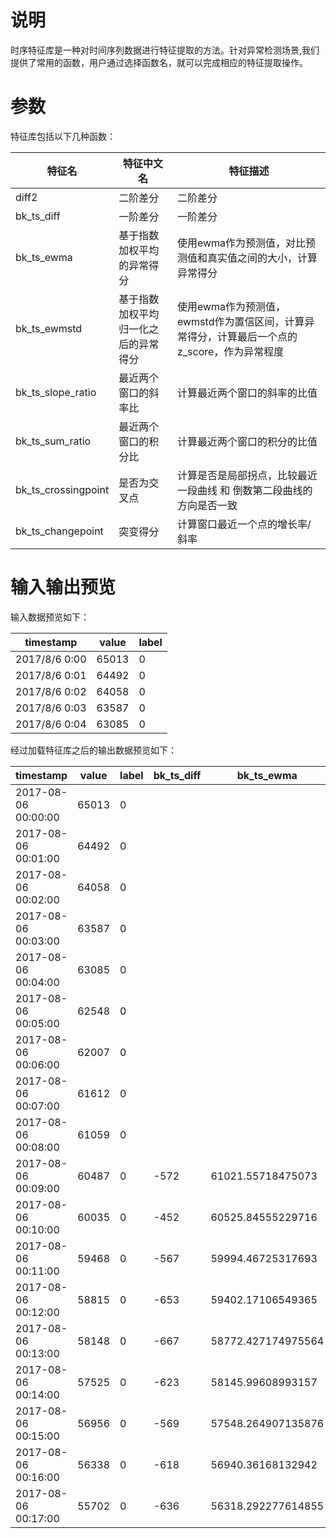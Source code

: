 # 说明

时序特征库是一种对时间序列数据进行特征提取的方法。针对异常检测场景,我们提供了常用的函数，用户通过选择函数名，就可以完成相应的特征提取操作。

# 参数

特征库包括以下几种函数：

| 特征名                 | 特征中文名              | 特征描述                                                   |
|---------------------|--------------------|--------------------------------------------------------|
| diff2               | 二阶差分               | 二阶差分                                                   |
| bk_ts_diff          | 一阶差分               | 一阶差分                                                   |
| bk_ts_ewma          | 基于指数加权平均的异常得分      | 使用ewma作为预测值，对比预测值和真实值之间的大小，计算异常得分                      |
| bk_ts_ewmstd        | 基于指数加权平均归一化之后的异常得分 | 使用ewma作为预测值，ewmstd作为置信区间，计算异常得分，计算最后一个点的z_score，作为异常程度 |
| bk_ts_slope_ratio   | 最近两个窗口的斜率比         | 计算最近两个窗口的斜率的比值                                         |
| bk_ts_sum_ratio     | 最近两个窗口的积分比         | 计算最近两个窗口的积分的比值                                         |
| bk_ts_crossingpoint | 是否为交叉点             | 计算是否是局部拐点，比较最近一段曲线 和 倒数第二段曲线的方向是否一致                    |
| bk_ts_changepoint   | 突变得分               | 计算窗口最近一个点的增长率/斜率                                       |


# 输入输出预览

输入数据预览如下：

| timestamp     | value | label |
|---------------|-------|-------|
| 2017/8/6 0:00 | 65013 | 0     |
| 2017/8/6 0:01 | 64492 | 0     |
| 2017/8/6 0:02 | 64058 | 0     |
| 2017/8/6 0:03 | 63587 | 0     |
| 2017/8/6 0:04 | 63085 | 0     |


经过加载特征库之后的输出数据预览如下：

| timestamp           | value | label | bk_ts_diff | bk_ts_ewma         | bk_ts_ewmstd       | bk_ts_slope_ratio  | bk_ts_sum_ratio    | bk_ts_crossingpoint | bk_ts_changepoint     |
|---------------------|-------|-------|------------|--------------------|--------------------|--------------------|--------------------|---------------------|-----------------------|
| 2017-08-06 00:00:00 | 65013 | 0     |            |                    |                    | -inf               | -inf               | 0                   | -inf                  |
| 2017-08-06 00:01:00 | 64492 | 0     |            |                    |                    | -inf               | -inf               | 0                   | -inf                  |
| 2017-08-06 00:02:00 | 64058 | 0     |            |                    |                    | -inf               | -inf               | 0                   | -inf                  |
| 2017-08-06 00:03:00 | 63587 | 0     |            |                    |                    | -inf               | -inf               | 0                   | -inf                  |
| 2017-08-06 00:04:00 | 63085 | 0     |            |                    |                    | -inf               | -inf               | 0                   | -inf                  |
| 2017-08-06 00:05:00 | 62548 | 0     |            |                    |                    | -inf               | -inf               | 0                   | -inf                  |
| 2017-08-06 00:06:00 | 62007 | 0     |            |                    |                    | -inf               | -inf               | 0                   | -inf                  |
| 2017-08-06 00:07:00 | 61612 | 0     |            |                    |                    | -inf               | -inf               | 0                   | -inf                  |
| 2017-08-06 00:08:00 | 61059 | 0     |            |                    |                    | -inf               | -inf               | 0                   | -inf                  |
| 2017-08-06 00:09:00 | 60487 | 0     | -572       | 61021.55718475073  | 878.3724478544066  | 0.9906320116608526 | 0.9920241214814762 | 0                   | -0.009367988339147383 |
| 2017-08-06 00:10:00 | 60035 | 0     | -452       | 60525.84555229716  | 858.208430266632   | 0.9925273199199828 | 0.9920825672590974 | 0                   | -0.007472680080017194 |
| 2017-08-06 00:11:00 | 59468 | 0     | -567       | 59994.46725317693  | 879.5900141173184  | 0.9905555092862497 | 0.9917812339966838 | 0                   | -0.009444490713750312 |
| 2017-08-06 00:12:00 | 58815 | 0     | -653       | 59402.17106549365  | 945.189743526359   | 0.989019304499899  | 0.991384539834768  | 0                   | -0.010980695500100895 |
| 2017-08-06 00:13:00 | 58148 | 0     | -667       | 58772.427174975564 | 1010.1530989187673 | 0.9886593556065629 | 0.9910091856729726 | 0                   | -0.011340644393437049 |
| 2017-08-06 00:14:00 | 57525 | 0     | -623       | 58145.99608993157  | 1037.6397107151263 | 0.9892859599642292 | 0.990769581332613  | 0                   | -0.010714040035770792 |
| 2017-08-06 00:15:00 | 56956 | 0     | -569       | 57548.264907135876 | 1025.5856366281516 | 0.9901086484137331 | 0.9906316539183464 | 0                   | -0.00989135158626684  |
| 2017-08-06 00:16:00 | 56338 | 0     | -618       | 56940.36168132942  | 1028.186492839503  | 0.989149518926891  | 0.9901255371134889 | 0                   | -0.010850481073109066 |
| 2017-08-06 00:17:00 | 55702 | 0     | -636       | 56318.292277614855 | 1041.129186878623  | 0.9887109943554971 | 0.9898701097325989 | 0                   | -0.011289005644502822 |

